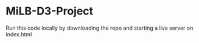 # MiLB-D3-Project

Run this code locally by downloading the repo and starting a live server on index.html